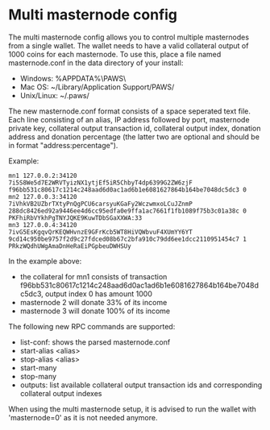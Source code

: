 Multi masternode config
=======================

The multi masternode config allows you to control multiple masternodes from a single wallet. The wallet needs to have a valid collateral output of 1000 coins for each masternode. To use this, place a file named masternode.conf in the data directory of your install:
 * Windows: %APPDATA%\PAWS\
 * Mac OS: ~/Library/Application Support/PAWS/
 * Unix/Linux: ~/.paws/

The new masternode.conf format consists of a space seperated text file. Each line consisting of an alias, IP address followed by port, masternode private key, collateral output transaction id, collateral output index, donation address and donation percentage (the latter two are optional and should be in format "address:percentage").

Example:
```
mn1 127.0.0.2:34120 7i5S8We5d7E2WRVTyizNX1ytjEf5iR5ChbyT4dp6399G2ZW6zjF f96bb531c80617c1214c248aad6d0ac1ad6b1e6081627864b164be7048dc5dc3 0
mn2 127.0.0.3:34120 7iVhkVB2UZbrTXtyPnQgPCU6carsyuKGaFy2WczwmxoLCuJZnmP 288dc8426ed92a9446ee4d6cc95edfa0e9ffa1ac7661f1fb1089f75b3c01a38c 0 PKFhiRbVYkhPgTNYJQKE9KuwTDbSGaXXWA:33
mn3 127.0.0.4:34120 7ivG5EsKgqvQrKEQWHvnzE9GFrKcb5WT8HiVQWbvuF4XUmYY6YT 9cd14c950be9757f2d9c27fdced08b67c2bfa910c79dd6ee1dcc2110951454c7 1 PRkzWQdhUWgAmaDnHeRaEiPGpbeuDWHSUy
```

In the example above:
* the collateral for mn1 consists of transaction f96bb531c80617c1214c248aad6d0ac1ad6b1e6081627864b164be7048dc5dc3, output index 0 has amount 1000
* masternode 2 will donate 33% of its income
* masternode 3 will donate 100% of its income


The following new RPC commands are supported:
* list-conf: shows the parsed masternode.conf
* start-alias \<alias\>
* stop-alias \<alias\>
* start-many
* stop-many
* outputs: list available collateral output transaction ids and corresponding collateral output indexes

When using the multi masternode setup, it is advised to run the wallet with 'masternode=0' as it is not needed anymore.
